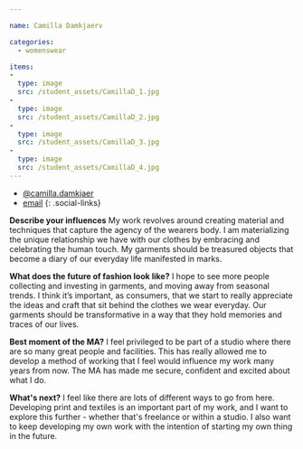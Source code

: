 ```yaml
---

name: Camilla Damkjaerv

categories:
  - womenswear

items:
-
  type: image
  src: /student_assets/CamillaD_1.jpg
-
  type: image
  src: /student_assets/CamillaD_2.jpg
-
  type: image
  src: /student_assets/CamillaD_3.jpg
-
  type: image
  src: /student_assets/CamillaD_4.jpg
---
```


* [@camilla.damkjaer](https://www.instagram.com/camilla.damkjaer/)
* [email](mailto:camilla.damkjaer@network.rca.ac.uk)
{: .social-links}

**Describe your influences**
My work revolves around creating material and techniques that capture the agency of the wearers body. I am materializing the unique relationship we have with our clothes by embracing and celebrating the human touch. My garments should be treasured objects that become a diary of our everyday life manifested in marks.

**What does the future of fashion look like?**
I hope to see more people collecting and investing in garments, and moving away from seasonal trends. I think it’s important, as consumers, that we start to really appreciate the ideas and craft that sit behind the clothes we wear everyday. Our garments should be transformative in a way that they hold memories and traces of our lives.

**Best moment of the MA?**
I feel privileged to be part of a studio where there are so many great people and facilities. This has really allowed me to develop a method of working that I feel would influence my work many years from now. The MA has made me secure, confident and excited about what I do.

**What's next?**
I feel like there are lots of different ways to go from here. Developing print and textiles is an important part of my work, and I want to explore this further - whether that's freelance or within a studio.
I also want to keep developing my own work with the intention of starting my own thing in the future.
